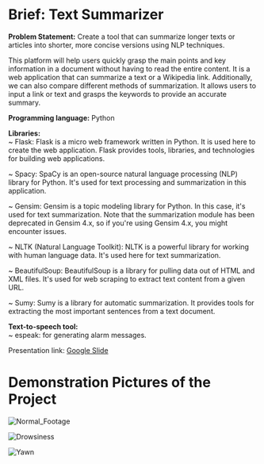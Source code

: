 # Brief: Text Summarizer

<b>Problem Statement:</b> Create a tool that can summarize longer texts or articles into shorter, more concise versions using NLP techniques.

This platform will help users quickly grasp the main points and key information in a document without having to read the entire content. It is a web application that can summarize a text or a Wikipedia link. Additionally, we can also compare different methods of summarization.
It allows users to input a link or text and grasps the keywords to provide an accurate summary.


<b>Programming language:</b> Python<br>

<b>Libraries:</b><br>
~   Flask: Flask is a micro web framework written in Python. It is used here to create the web application. Flask provides tools, libraries, and technologies for building web applications.<br>

~   Spacy: SpaCy is an open-source natural language processing (NLP) library for Python. It's used for text processing and summarization in this application.<br>

~   Gensim: Gensim is a topic modeling library for Python. In this case, it's used for text summarization. Note that the summarization module has been deprecated in Gensim 4.x, so if you're using Gensim 4.x, you might encounter issues.<br>

~   NLTK (Natural Language Toolkit): NLTK is a powerful library for working with human language data. It's used here for text summarization.<br>

~   BeautifulSoup: BeautifulSoup is a library for pulling data out of HTML and XML files. It's used for web scraping to extract text content from a given URL.<br>

~   Sumy: Sumy is a library for automatic summarization. It provides tools for extracting the most important sentences from a text document.<br>



<b>Text-to-speech tool:</b> <br>
~   espeak: for generating alarm messages.<br>

Presentation link: [Google Slide](https://docs.google.com/presentation/d/1mF39OjadchSom_WzYQoSeuoA05aRdAkBE620oFKr1Oo/edit?usp=sharing)

# <b>Demonstration Pictures of the Project</b>

![Normal_Footage]()

![Drowsiness]()

![Yawn]()
